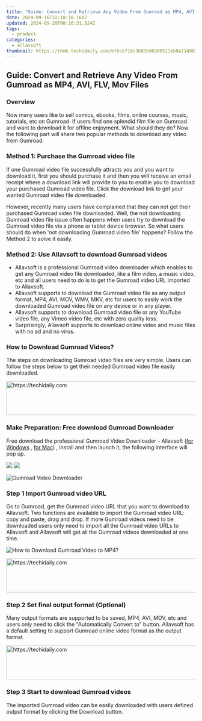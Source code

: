 ```yaml
---
title: "Guide: Convert and Retrieve Any Video From Gumroad as MP4, AVI, FLV, Mov Files"
date: 2024-09-16T22:10:10.168Z
updated: 2024-09-20T00:16:31.524Z
tags:
  - product
categories:
  - allavsoft
thumbnail: https://thmb.techidaily.com/bf6ce710c3b83bd0300511eb0a114987cd6a644274eb54a39fdf9870b6c3de78.jpg
---
```


## Guide: Convert and Retrieve Any Video From Gumroad as MP4, AVI, FLV, Mov Files

### Overview

Now many users like to sell comics, ebooks, films, online courses, music, tutorials, etc on Gumroad. If users find one splendid film file on Gumroad and want to download it for offline enjoyment. What should they do? Now the following part will share two popular methods to download any video from Gumroad.

### Method 1: Purchase the Gumroad video file

If one Gumroad video file successfully attracts you and you want to download it, first you should purchase it and then you will receive an email receipt where a download link will provide to you to enable you to download your purchased Gumroad video file. Click the download link to get your wanted Gumroad video file downloaded.

However, recently many users have complained that they can not get their purchased Gumroad video file downloaded. Well, the not downloading Gumroad video file issue often happens when users try to download the Gumroad video file via a phone or tablet device browser. So what users should do when 'not downloading Gumroad video file' happens? Follow the Method 2 to solve it easily.

### Method 2: Use Allavsoft to download Gumroad videos

* Allavsoft is a professional Gumroad video downloader which enables to get any Gumroad video file downloaded, like a film video, a music video, etc and all users need to do is to get the Gumroad video URL imported to Allavsoft.
* Allavsoft supports to download the Gumroad video file as any output format, MP4, AVI, MOV, WMV, MKV, etc for users to easily work the downloaded Gumroad video file on any device or in any player.
* Allavsoft supports to download Gumroad video file or any YouTube video file, any Vimeo video file, etc with zero quality loss.
* Surprisingly, Allavsoft supports to download online video and music files with no ad and no virus.

### How to Download Gumroad Videos?

The steps on downloading Gumroad video files are very simple. Users can follow the steps below to get their needed Gumroad video file easily downloaded.

<!-- affiliate ads begin -->
<a href="https://appsumo.8odi.net/c/5597632/2100527/7443" target="_top" id="2100527">
  <img src="//a.impactradius-go.com/display-ad/7443-2100527" border="0" alt="https://techidaily.com" width="728" height="90"/>
</a>
<img height="0" width="0" src="https://appsumo.8odi.net/i/5597632/2100527/7443" style="position:absolute;visibility:hidden;" border="0" />
<!-- affiliate ads end -->

### Make Preparation: Free download Gumroad Downloader

Free download the professional Gumroad Video Downloader - Allavsoft ([for Windows](https://tools.techidaily.com/allavsoft/products/) , [for Mac](https://tools.techidaily.com/allavsoft/products/)) , install and then launch it, the following interface will pop up.

[![](https://www.allavsoft.com/how-to/../images/how-to/free-download-win.jpg)](https://tools.techidaily.com/allavsoft/products/) [![](https://www.allavsoft.com/how-to/../images/how-to/free-download-mac.jpg)](https://tools.techidaily.com/allavsoft/products/)

![Gumroad Video Downloader](https://www.allavsoft.com/how-to/../images/allavsoft/screen-shot-600.jpg)

### Step 1 Import Gumroad video URL

Go to Gumroad, get the Gumroad video URL that you want to download to Allavsoft. Two functions are available to import the Gumroad video URL: copy and paste, drag and drop. If more Gumroad videos need to be downloaded users only need to import all the Gumroad video URLs to Allavsoft and Allavsoft will get all the Gumroad videos downloaded at one time.

![How to Download Gumroad Video to MP4?](https://www.allavsoft.com/how-to/../images/how-to/download-rtmp-video/download-rtmp-video.jpg)

<!-- affiliate ads begin -->
<a href="https://aligracehair.sjv.io/c/5597632/2047351/19272" target="_top" id="2047351">
  <img src="//a.impactradius-go.com/display-ad/19272-2047351" border="0" alt="https://techidaily.com" width="728" height="90"/>
</a>
<img height="0" width="0" src="https://aligracehair.sjv.io/i/5597632/2047351/19272" style="position:absolute;visibility:hidden;" border="0" />
<!-- affiliate ads end -->

### Step 2 Set final output format (Optional)

Many output formats are supported to be saved, MP4, AVI, MOV, etc and users only need to click the "Automatically Convert to" button. Allavsoft has a default setting to support Gumroad online video format as the output format.

<!-- affiliate ads begin -->
<a href="https://appsumo.8odi.net/c/5597632/2112007/7443" target="_top" id="2112007">
  <img src="//a.impactradius-go.com/display-ad/7443-2112007" border="0" alt="https://techidaily.com" width="728" height="90"/>
</a>
<img height="0" width="0" src="https://appsumo.8odi.net/i/5597632/2112007/7443" style="position:absolute;visibility:hidden;" border="0" />
<!-- affiliate ads end -->

### Step 3 Start to download Gumroad videos

The imported Gumroad video can be easily downloaded with users defined output format by clicking the Download button.

<ins class="adsbygoogle"
     style="display:block"
     data-ad-format="autorelaxed"
     data-ad-client="ca-pub-7571918770474297"
     data-ad-slot="1223367746"></ins>

<ins class="adsbygoogle"
     style="display:block"
     data-ad-client="ca-pub-7571918770474297"
     data-ad-slot="8358498916"
     data-ad-format="auto"
     data-full-width-responsive="true"></ins>
